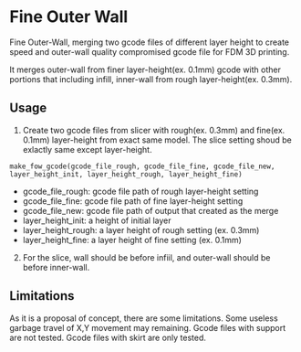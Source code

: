 # Fine Outer Wall
Fine Outer-Wall, merging two gcode files of different layer height to create speed and outer-wall quality compromised gcode file for FDM 3D printing.

It merges outer-wall from finer layer-height(ex. 0.1mm) gcode with other portions that including infill, inner-wall from rough layer-height(ex. 0.3mm).

## Usage
1. Create two gcode files from slicer with rough(ex. 0.3mm) and fine(ex. 0.1mm) layer-height from exact same model. The slice setting shoud be exlactly same except layer-height.

`make_fow_gcode(gcode_file_rough, gcode_file_fine, gcode_file_new, layer_height_init, layer_height_rough, layer_height_fine)`

* gcode_file_rough: gcode file path of rough layer-height setting
* gcode_file_fine: gcode file path of fine layer-height setting
* gcode_file_new: gcode file path of output that created as the merge
* layer_height_init: a height of initial layer
* layer_height_rough: a layer height of rough setting (ex. 0.3mm)
* layer_height_fine: a layer height of fine setting (ex. 0.1mm)

2. For the slice, wall should be before infiil, and outer-wall should be before inner-wall.

## Limitations
As it is a proposal of concept, there are some limitations.
Some useless garbage travel of X,Y movement may remaining.
Gcode files with support are not tested.
Gcode files with skirt are only tested.
